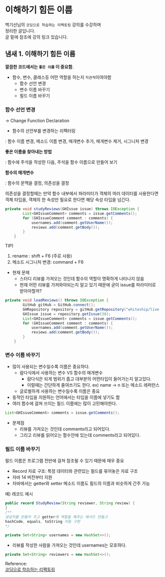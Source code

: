 # 이해하기 힘든 이름

백기선님의 `코딩으로 학습하는 리팩토링` 강의를 수강하며  
정리한 글입니다.  
글 밑에 참조에 강의 링크 있습니다.

## 냄새 1. 이해하기 힘든 이름

**깔끔한 코드에서는 `좋은 이름` 이 중요함.**

- 함수, 변수, 클래스등 어떤 역할을 하는지 `직관적`이여야함
    - 함수 선언 변경
    - 변수 이름 바꾸기
    - 필드 이름 바꾸기

### 함수 선언 변경

→ Change Function Declaration

- 함수의 선언부를 변경하는 리팩터링

: 함수 이름 변경, 메소드 이름 변경, 매개변수 추가, 매개변수 제거, 시그니처 변경

**좋은 이름을 찾아내는 방법**

: 함수에 주석을 작성한 다음, 주석을 함수 이름으로 만들어 보기

**함수의 매개변수**

: 함수의 문맥을 결정, 의존성을 결정

의존성을 결정할때는 만약 함수 내부에서 파라미터가 객체의 여러 데이터를 사용한다면 객체 타입을, 객체의 한 속성만 필요로 한다면 해당 속성 타입을 넘긴다.

```java
private void studyReviews(GHIssue issue) throws IOException {
        List<GHIssueComment> comments = issue.getComments();
        for (GHIssueComment comment : comments) {
            usernames.add(comment.getUserName());
            reviews.add(comment.getBody());
        }
    }
```

TIP) 

1. rename : shift + F6 (주로 사용)
2. 메소드 시그니처 변경: command + F6
- 현재 문제
    - 스터디 리뷰를 가져오는 것인데 함수의 역할이 명확하게 나타나지 않음
    - 현재 어떤 리뷰를 가져와야되는지 알고 있기 때문에 굳이 issue를 파라미터로 받아야할까?

```java
private void loadReviews() throws IOException {
        GitHub gitHub = GitHub.connect();
        GHRepository repository = gitHub.getRepository("whiteship/live-study");
        GHIssue issue = repository.getIssue(30);
        List<GHIssueComment> comments = issue.getComments();
        for (GHIssueComment comment : comments) {
            usernames.add(comment.getUserName());
            reviews.add(comment.getBody());
        }
    }
```

### 변수 이름 바꾸기

- 많이 사용되는 변수일수록 이름은 중요하다.
    - 람다식에서 사용하는 변수 VS 함수의 매개변수
        - 람다식은 되게 범위가 좁고 대부분의 어떤타입이 들어가는지 알고있다.
        - 이럴때는 간단하게 줄여쓰기도 한다. ex) name → n 또는 메소드 레퍼런스
    - 글로벌하게 사용하는 변수일수록 이름은 중요
- 동적인 타입을 지원하는 언어에서는 타입을 이름에 넣기도 함
- 여러 함수에 걸쳐 쓰이는 필드 이름에는 많이 고민해야한다.

```java
List<GHIssueComment> comments = issue.getComments();
```

- 문제점
    - 리뷰를 가져오는 것인데 comments라고 되어있다.
    - 그리고 리뷰를 읽어오는 함수안에 있는데 comments라고 되어있다.

### 필드 이름 바꾸기

필드 이름은 프로그램 전반에 걸쳐 참조될 수 있기 때문에 매우 중요

- Record 자료 구조: 특정 데이터와 관련있는 필드를 묶어놓은 자료 구조
- 자바 14 버전부터 지원
- 자바에서는 getter와 setter 메소드 이름도 필드의 이름과 비슷하게 간주 가능

예) 레코드 예시

```java
public record StudyReview(String reviewer, String review) {
}
/**
생성자를 만들어 주고 getter에 역할을 해주는 메서드 만들고
hashCode, equals, toString 자동 구현
*/
```

```java
private Set<String> usernames = new HashSet<>();
```

- 리뷰를 작성한 사람을 가져오는 것인데 usernames는 모호하다.

```java
private Set<String> reviewers = new HashSet<>();
```  

Reference:   
[코딩으로 학습하는 리팩토링](https://www.inflearn.com/course/%EB%A6%AC%ED%8C%A9%ED%86%A0%EB%A7%81/dashboard)